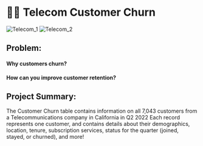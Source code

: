 # 🙁📡 Telecom Customer Churn

![Telecom_1](https://user-images.githubusercontent.com/58599482/229754032-4a16c6cf-9e71-4337-9471-38cf15d2f8c3.png)
![Telecom_2](https://user-images.githubusercontent.com/58599482/229754055-97342f4a-0dc6-44f7-bd96-2a175ba9891e.png)


## Problem:
#### Why customers churn?
#### How can you improve customer retention?


## Project Summary:
The Customer Churn table contains information on all 7,043 customers 
from a Telecommunications company in California in Q2 2022
Each record represents one customer, and contains details about their demographics, location, tenure, 
subscription services, status for the quarter (joined, stayed, or churned), and more!


